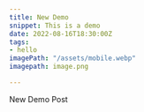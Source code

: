 ```yaml
---
title: New Demo
snippet: This is a demo
date: 2022-08-16T18:30:00Z
tags:
- hello
imagePath: "/assets/mobile.webp"
imagepath: image.png

---
```

New Demo Post
